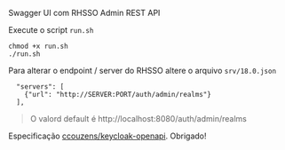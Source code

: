 Swagger UI com RHSSO Admin REST API

Execute o script `run.sh`

```
chmod +x run.sh
./run.sh
```

Para alterar o endpoint / server do RHSSO altere o arquivo `srv/18.0.json`

```
  "servers": [
    {"url": "http://SERVER:PORT/auth/admin/realms"}
  ],
```

> O valord default é http://localhost:8080/auth/admin/realms


Especificação [ccouzens/keycloak-openapi](https://github.com/ccouzens/keycloak-openapi/). Obrigado!